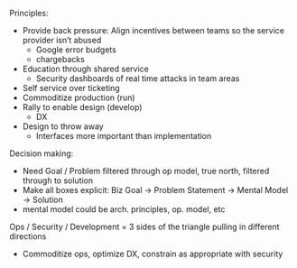 Principles:
- Provide back pressure: Align incentives between teams so the service provider isn’t abused
   - Google error budgets
   - chargebacks
- Education through shared service
   - Security dashboards of real time attacks in team areas
- Self service over ticketing
- Commoditize production (run)
- Rally to enable design (develop)
   - DX
- Design to throw away
   - Interfaces more important than implementation

Decision making:
- Need Goal / Problem filtered through op model, true north, filtered through to solution
- Make all boxes explicit: Biz Goal -> Problem Statement -> Mental Model -> Solution
- mental model could be arch. principles, op. model, etc

Ops / Security / Development = 3 sides of the triangle pulling in different directions
- Commoditize ops, optimize DX, constrain as appropriate with security

   
